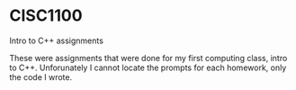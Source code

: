 # CISC1100
Intro to C++ assignments

These were assignments that were done for my first computing class, intro to C++.
Unforunately I cannot locate the prompts for each homework, only the code I wrote.
